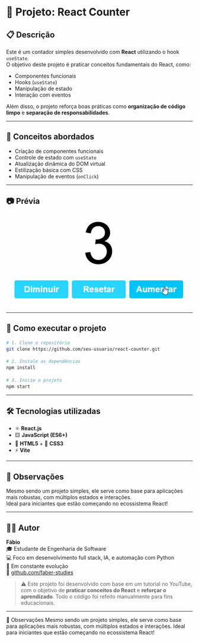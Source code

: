 # 📂 Projeto: React Counter

## 📋 Descrição

Este é um contador simples desenvolvido com **React** utilizando o hook `useState`.  
O objetivo deste projeto é praticar conceitos fundamentais do React, como:

- Componentes funcionais
- Hooks (`useState`)
- Manipulação de estado
- Interação com eventos

Além disso, o projeto reforça boas práticas como **organização de código limpo** e **separação de responsabilidades**.

---

## 🧠 Conceitos abordados

- Criação de componentes funcionais
- Controle de estado com `useState`
- Atualização dinâmica do DOM virtual
- Estilização básica com CSS
- Manipulação de eventos (`onClick`)

---

## 📷 Prévia

![Contador em ação](./src/assets/counter-demo.gif)

---

## 🚀 Como executar o projeto

```bash
# 1. Clone o repositório
git clone https://github.com/seu-usuario/react-counter.git

# 2. Instale as dependências
npm install

# 3. Inicie o projeto
npm start
```

---

## 🛠️ Tecnologias utilizadas

- ⚛️ **React.js**  
- 🟨 **JavaScript (ES6+)**  
- 🧱 **HTML5** + 🎨 **CSS3**  
- ⚡ **Vite**

---

## 📌 Observações

Mesmo sendo um projeto simples, ele serve como base para aplicações mais robustas, com múltiplos estados e interações.  
Ideal para iniciantes que estão começando no ecossistema React!

---

## 🙋‍♂️ Autor

**Fábio**  
🎓 Estudante de Engenharia de Software  
💻 Foco em desenvolvimento full stack, IA, e automação com Python  
🚀 Em constante evolução  
🔗 [github.com/faber-studies](https://github.com/faber-studies)

> ⚠️ Este projeto foi desenvolvido com base em um tutorial no YouTube, com o objetivo de **praticar conceitos do React** e **reforçar o aprendizado**. Todo o código foi refeito manualmente para fins educacionais.


---

📌 Observações
Mesmo sendo um projeto simples, ele serve como base para aplicações mais robustas, com múltiplos estados e interações.
Ideal para iniciantes que estão começando no ecossistema React!
```

